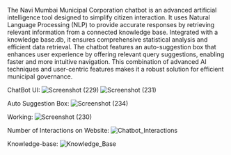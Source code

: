 The Navi Mumbai Municipal Corporation chatbot is an advanced artificial intelligence tool designed to simplify citizen interaction. It uses Natural Language Processing (NLP) to provide accurate responses by retrieving relevant information from a connected knowledge base. Integrated with a knowledge base.db, it ensures comprehensive statistical analysis and efficient data retrieval. The chatbot features an auto-suggestion box that enhances user experience by offering relevant query suggestions, enabling faster and more intuitive navigation. This combination of advanced AI techniques and user-centric features makes it a robust solution for efficient municipal governance.

ChatBot UI:
![Screenshot (229)](https://github.com/user-attachments/assets/1f65ec5b-eacb-4ef1-920a-5c8e11b73e02)
![Screenshot (231)](https://github.com/user-attachments/assets/b5466dfa-809d-4038-8457-7a6e1daec0e4)


Auto Suggestion Box:
![Screenshot (234)](https://github.com/user-attachments/assets/10b32cb7-f7c7-420c-a44a-b0eb653452c9)


Working:
![Screenshot (230)](https://github.com/user-attachments/assets/3fab56c9-015c-45e6-8351-018ca03eedca)


Number of Interactions on Website:
![Chatbot_Interactions](https://github.com/user-attachments/assets/cb56e960-fdba-4c33-8b77-dcb62f05737c)


Knowledge-base:
![Knowledge_Base](https://github.com/user-attachments/assets/d4204899-c29b-45f6-802d-44a6a4a29b45)


